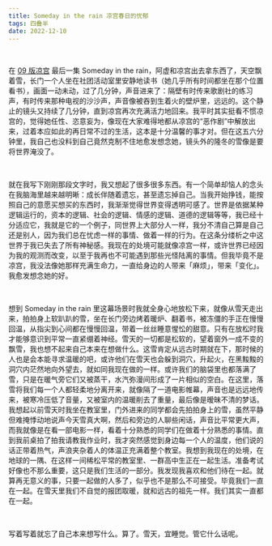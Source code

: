 ```yaml
---
title: Someday in the rain 凉宫春日的忧郁
tags: 四叠半
date: 2022-12-10
---
```


<br/>

在 [09 版凉宫](https://movie.douban.com/subject/21348026/) 最后一集 Someday in the rain，阿虚和凉宫出去拿东西了，天空飘着雪，长门一个人坐在社团活动室里安静地读书（她几乎所有时间都坐在那个位置看书），画面一动未动，过了几分钟，声音进来了：隔壁有时传来歌剧社的练习声，有时传来那种电视的沙沙声，声音像被吞到生着火的壁炉里，远远的。这个静止的镜头又持续了几分钟，直到凉宫再次充满活力地回来。我平时其实挺看不惯凉宫的，觉得她任性、恣意妄为，像现在大家难得地都从凉宫的“恶作剧”中解放出来，过着本应如此的再日常不过的生活，这本是十分温馨的事才对。但在这五六分钟里，我自己也没料到自己竟然克制不住地愈发想念她，镜头外的隆冬的雪像是要将世界淹没了。

<br/>

就在我写下刚刚那段文字时，我又想起了很多很多东西。有一个简单却恼人的念头在我脑海里越来越明晰：成长伴随着遗忘，甚至遗忘掉自己。当我开始挣钱，能按照自己的意愿买想买的东西时，我渐渐觉得世界变得透明可感了。世界是依据某种逻辑运行的，资本的逻辑、社会的逻辑、情感的逻辑、道德的逻辑等等，我已经十分适应它，我就是它的一个例子，同世界上大部分人一样，我分不清自己算是自己还是别人，因为我们总在忧虑一样的事情、做着一样的行为。在这条分缕析之中这世界于我已失去了所有神秘感。我现在的处境可能就像凉宫一样，或许世界已经因为我的观测而改变，以至于我再也不可能遇到那些光怪陆离的事情。但我毕竟不是凉宫，我没法像她那样充满生命力，一直给身边的人带来「麻烦」，带来「变化」。我愈发想念她的好。

<br/>

想到 Someday in the rain 里这幕场景时我就全身心地放松下来，就像从雪天走出来，拍拍身上软趴趴的雪，坐在长门旁边烤着暖炉、翻着书，被冻僵的手正在慢慢回温，从指尖到心间都在慢慢回温，带着一丝丝睡意惺忪的甜意。只有在放松时我才能够意识到平常一直紧绷着神经。雪天的一切都是松软的，望着窗外一成不变的飘雪，我也想不起来自己本来在想做什么。这雪肯定从远古时期就在下，那时候的人也是会本能寻求温暖的吧，或许他们在雪天也会躲到洞穴，升起火，在黑黢黢的洞穴内茫然地向外望去，就如同我现在做的一样。或许我们的脑袋里也都落满了雪，只是在暖气旁它们又被蒸干，水汽弥漫间形成了一片相似的空白。在这里，落雪将我们每一个人都轻柔地分离开来，就像隔了一道电影帷幕，声音也是远远地传来，被寒冷压低了音量，又被室内的温暖削去了重量，最后像是暧昧不清的梦话。我想起以前雪天时我坐在教室里，门外进来的同学都会先拍拍身上的雪，虽然平静但难掩悸动地说声今天雪真大啊，然后和旁边的人聊些闲话，声音比平常更大声，而我就像是在看一部电影一样，看着十分熟悉的同学们在做着十分熟悉的事情。直到我前桌拍了拍我请教我作业时，我才突然感觉到身边每一个人的温度，他们说的话正带着热气，声浪夹杂着人的体温正充满着整个教室。我想到我现在的处境，在地球的一隅、在这样一间稀松平常的教室里、一群高中生正在一起生活。准备考试好像也不那么重要，这只是我们生活的一部分。我发现我喜欢和他们待在一起。就算再无意义的事，只要一起做的人多了，似乎也不是那么不可接受。毕竟我们一直在一起。在雪天里我们不自觉的报团取暖，就和远古的祖先一样。我们其实一直都在一起。

<br/>

写着写着就忘了自己本来想写什么。算了。雪天，宜睡觉。管它什么话呢。
